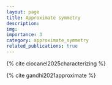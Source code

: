 ```yaml
---
layout: page
title: Approximate symmetry
description: 
img: 
importance: 3
category: approximate_symmetry
related_publications: true
---
```


{% cite ciocanel2025characterizing %}

{% cite gandhi2021approximate %}
